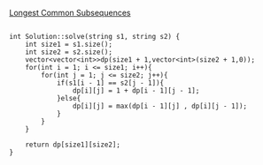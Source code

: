 [Longest Common Subsequences](https://www.scaler.com/academy/mentee-dashboard/class/43298/assignment/problems/4438?navref=cl_tt_lst_nm)

```

int Solution::solve(string s1, string s2) {
    int size1 = s1.size();
    int size2 = s2.size();
    vector<vector<int>>dp(size1 + 1,vector<int>(size2 + 1,0));
    for(int i = 1; i <= size1; i++){
        for(int j = 1; j <= size2; j++){
            if(s1[i - 1] == s2[j - 1]){
                dp[i][j] = 1 + dp[i - 1][j - 1];
            }else{
                dp[i][j] = max(dp[i - 1][j] , dp[i][j - 1]);
            }
        }
    }

    return dp[size1][size2];
}


```
